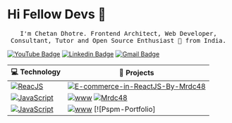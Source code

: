 
# Hi Fellow Devs :wave:

<p align="center">
  <samp>
I'm Chetan Dhotre. Frontend Architect, Web Developer, Consultant, Tutor and Open Source Enthusiast 🚀 from India.
  </samp>
  <br/>
<!---
mrdc48/mrdc48 is a ✨ special ✨ repository because its `README.md` (this file) appears on your GitHub profile.
You can click the Preview link to take a look at your changes.
--->

[![YouTube
Badge](https://img.shields.io/badge/-@Mrdc48-c4302b?style=flat-square&labelColor=c4302b&logo=youtube&logoColor=white&link=https://youtu.be/-RGTr0Xfwq0)](https://youtu.be/-RGTr0Xfwq0)
[![Linkedin
Badge](https://img.shields.io/badge/-@Mrdc48-blue?style=flat-square&logo=Linkedin&logoColor=white&link=https://www.linkedin.com/in/chetan-dhotre-dc-956b021a1)](https://www.linkedin.com/in/chetan-dhotre-dc-956b021a1)
[![Gmail
Badge](https://img.shields.io/badge/-@Mrdc48-c14438?style=flat-square&logo=Gmail&logoColor=white&link=mailto:chetandhotre01@gmail.com)](mailto:chetandhotre01@gmail.com)


| 💻 **Technology** | 🚀 **Projects** |
| - | - |
| [![ReacJS](https://img.shields.io/static/v1?label=&message=React&color=F7DF1E&logo=React&logoColor=61DAFB)](https://legacy.reactjs.org/) | [![E-commerce-in-ReactJS-By-Mrdc48](https://img.shields.io/static/v1?label=&message=E-commerce-in-ReactJS-By-Mrdc48&color=000605&logo=github&logoColor=FFFFFF&labelColor=000605)](https://github.com/mrdc48/E-commerce-in-ReactJS-By-Mrdc48) |
| [![JavaScript](https://img.shields.io/static/v1?label=&message=JavaScript&color=F7DF1E&logo=JavaScript&logoColor=FFFFFF)](https://javascript.info/) | [![www](https://img.shields.io/static/v1?label=&message=www&color=000605&logo=github&logoColor=FFFFFF&labelColor=000605)](https://github.com/mrdc48/GE-_BAROMETER-2020-CLONE) [![Mrdc48](https://img.shields.io/static/v1?label=&message=Mrdc48&color=000605&logo=github&logoColor=FFFFFF&labelColor=000605)](https://github.com/mrdc48/Portfolio) |
| [![JavaScript](https://img.shields.io/static/v1?label=&message=JavaScript&color=F7DF1E&logo=JavaScript&logoColor=FFFFFF)](https://javascript.info/) | [![www](https://img.shields.io/static/v1?label=&message=www&color=000605&logo=github&logoColor=FFFFFF&labelColor=000605)](https://github.com/mrdc48/Pspm-Portfolio) [![Pspm-Portfolio]|

